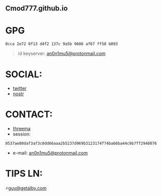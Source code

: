 ## Cmod777.github.io

# GPG
```
0cca 2e72 0f13 d4f2 137c 9a5b 9606 af67 ff58 b093
```
> id keyserver: an0n1mu5@protonmail.com


# SOCIAL:

* [twitter](https://twitter.com/AnonSatoshy)
* [nostr](https://iris.to/#/profile/npub1hqwum55ufvg7enc8n84amh353ujynmaxztrvu5smsucnyva0n5eqta848t)

# CONTACT:
* [threema](http://threema.id/WM4B8D)
* session: 
```
0537ae80daf3af3c0dd66aaa2b5237d969b3123174f74ba66ba44c9b7ff2948076
```
* e-mail: an0n1mu5@protonmail.com

# TIPS LN:
⚡️guy@getalby.com

